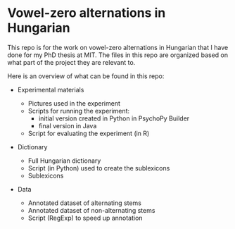 # Vowel-zero alternations in Hungarian

This repo is for the work on vowel-zero alternations in Hungarian that I have done for my PhD thesis at MIT. The files in this repo are organized based on what part of the project they are relevant to. 

Here is an overview of what can be found in this repo:

* Experimental materials
  * Pictures used in the experiment
  * Scripts for running the experiment:
    * initial version created in Python in PsychoPy Builder
    * final version in Java
  * Script for evaluating the experiment (in R)
 
* Dictionary
  * Full Hungarian dictionary
  * Script (in Python) used to create the sublexicons
  * Sublexicons

* Data
  * Annotated dataset of alternating stems
  * Annotated dataset of non-alternating stems
  * Script (RegExp) to speed up annotation

